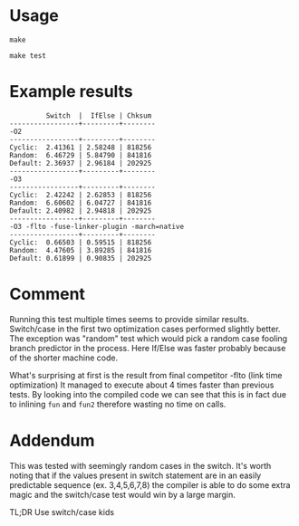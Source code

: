 # Usage
`make`

`make test`

# Example results

```
         Switch  |  IfElse | Chksum
-----------------+---------+--------
-O2                              
-----------------+---------+--------
Cyclic:  2.41361 | 2.58248 | 818256
Random:  6.46729 | 5.84790 | 841816
Default: 2.36937 | 2.96184 | 202925
-----------------+---------+--------
-O3                              
-----------------+---------+--------
Cyclic:  2.42242 | 2.62853 | 818256
Random:  6.60602 | 6.04727 | 841816
Default: 2.40982 | 2.94818 | 202925
-----------------+---------+--------
-O3 -flto -fuse-linker-plugin -march=native
-----------------+---------+--------
Cyclic:  0.66503 | 0.59515 | 818256
Random:  4.47605 | 3.89285 | 841816
Default: 0.61899 | 0.90835 | 202925
```

# Comment
Running this test multiple times seems to provide similar results.
Switch/case in the first two optimization cases performed slightly better. 
The exception was "random" test which would pick a random case fooling branch predictor in the process. Here If/Else was faster probably because of the shorter machine code.

What's surprising at first is the result from final competitor -flto (link time optimization) It managed to execute about 4 times faster than previous tests. By looking into the compiled code we can see that this is in fact due to inlining `fun` and `fun2` therefore wasting no time on calls.

# Addendum
This was tested with seemingly random cases in the switch.
It's worth noting that if the values present in switch statement are in an easily predictable sequence (ex. 3,4,5,6,7,8) the compiler is able to do some extra magic and the switch/case test would win by a large margin.

TL;DR Use switch/case kids